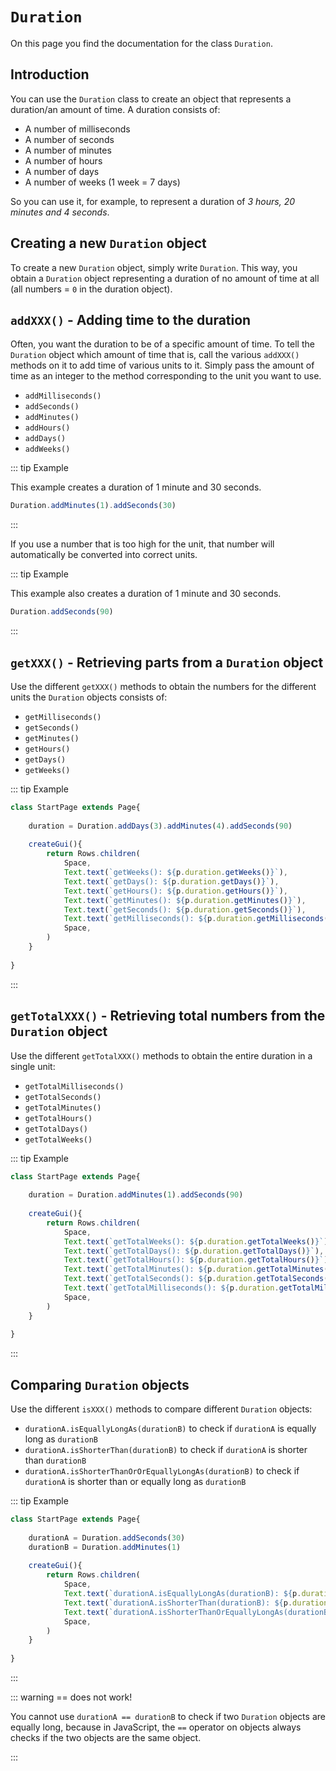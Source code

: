 <script>
	import ViewApp from '$lib/ViewApp.svelte'
</script>

# `Duration`
On this page you find the documentation for the class `Duration`.




## Introduction
You can use the `Duration` class to create an object that represents a duration/an amount of time. A duration consists of:

* A number of milliseconds
* A number of seconds
* A number of minutes
* A number of hours
* A number of days
* A number of weeks (1 week = 7 days)

So you can use it, for example, to represent a duration of *3 hours, 20 minutes and 4 seconds*.




## Creating a new `Duration` object
To create a new `Duration` object, simply write `Duration`. This way, you obtain a `Duration` object representing a duration of no amount of time at all (all numbers = `0` in the duration object).




## `addXXX()` - Adding time to the duration
Often, you want the duration to be of a specific amount of time. To tell the `Duration` object which amount of time that is, call the various `addXXX()` methods on it to add time of various units to it. Simply pass the amount of time as an integer to the method corresponding to the unit you want to use.

* `addMilliseconds()`
* `addSeconds()`
* `addMinutes()`
* `addHours()`
* `addDays()`
* `addWeeks()`

::: tip Example

This example creates a duration of 1 minute and 30 seconds.

```js
Duration.addMinutes(1).addSeconds(30)
```

:::

If you use a number that is too high for the unit, that number will automatically be converted into correct units.

::: tip Example

This example also creates a duration of 1 minute and 30 seconds.

```js
Duration.addSeconds(90)
```

:::


## `getXXX()` - Retrieving parts from a `Duration` object
Use the different `getXXX()` methods to obtain the numbers for the different units the `Duration` objects consists of:

* `getMilliseconds()`
* `getSeconds()`
* `getMinutes()`
* `getHours()`
* `getDays()`
* `getWeeks()`

::: tip Example

```js baga-show-editor-code
class StartPage extends Page{
	
	duration = Duration.addDays(3).addMinutes(4).addSeconds(90)
	
	createGui(){
		return Rows.children(
			Space,
			Text.text(`getWeeks(): ${p.duration.getWeeks()}`),
			Text.text(`getDays(): ${p.duration.getDays()}`),
			Text.text(`getHours(): ${p.duration.getHours()}`),
			Text.text(`getMinutes(): ${p.duration.getMinutes()}`),
			Text.text(`getSeconds(): ${p.duration.getSeconds()}`),
			Text.text(`getMilliseconds(): ${p.duration.getMilliseconds()}`),
			Space,
		)
	}
	
}
```

:::


## `getTotalXXX()` - Retrieving total numbers from the `Duration` object
Use the different `getTotalXXX()` methods to obtain the entire duration in a single unit:

* `getTotalMilliseconds()`
* `getTotalSeconds()`
* `getTotalMinutes()`
* `getTotalHours()`
* `getTotalDays()`
* `getTotalWeeks()`

::: tip Example

```js baga-show-editor-code
class StartPage extends Page{
	
	duration = Duration.addMinutes(1).addSeconds(90)
	
	createGui(){
		return Rows.children(
			Space,
			Text.text(`getTotalWeeks(): ${p.duration.getTotalWeeks()}`),
			Text.text(`getTotalDays(): ${p.duration.getTotalDays()}`),
			Text.text(`getTotalHours(): ${p.duration.getTotalHours()}`),
			Text.text(`getTotalMinutes(): ${p.duration.getTotalMinutes()}`),
			Text.text(`getTotalSeconds(): ${p.duration.getTotalSeconds()}`),
			Text.text(`getTotalMilliseconds(): ${p.duration.getTotalMilliseconds()}`),
			Space,
		)
	}
	
}
```

:::




## Comparing `Duration` objects
Use the different `isXXX()` methods to compare different `Duration` objects:

* `durationA.isEquallyLongAs(durationB)` to check if `durationA` is equally long as `durationB`
* `durationA.isShorterThan(durationB)` to check if `durationA` is shorter than `durationB`
* `durationA.isShorterThanOrOrEquallyLongAs(durationB)` to check if `durationA` is shorter than or equally long as `durationB`

::: tip Example

```js baga-show-editor-code
class StartPage extends Page{
	
	durationA = Duration.addSeconds(30)
	durationB = Duration.addMinutes(1)
	
	createGui(){
		return Rows.children(
			Space,
			Text.text(`durationA.isEquallyLongAs(durationB): ${p.durationA.isEquallyLongAs(p.durationB)}`),
			Text.text(`durationA.isShorterThan(durationB): ${p.durationA.isShorterThan(p.durationB)}`),
			Text.text(`durationA.isShorterThanOrEquallyLongAs(durationB): ${p.durationA.isShorterThanOrEquallyLongAs(p.durationB)}`),
			Space,
		)
	}
	
}
```

:::

::: warning == does not work!

You cannot use `durationA == durationB` to check if two `Duration` objects are equally long, because in JavaScript, the `==` operator on objects always checks if the two objects are the same object.

:::